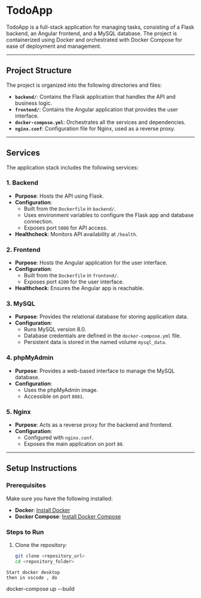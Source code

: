 # **TodoApp**

TodoApp is a full-stack application for managing tasks, consisting of a Flask backend, an Angular frontend, and a MySQL database. The project is containerized using Docker and orchestrated with Docker Compose for ease of deployment and management.

---

## **Project Structure**

The project is organized into the following directories and files:

- **`backend/`**: Contains the Flask application that handles the API and business logic.
- **`frontend/`**: Contains the Angular application that provides the user interface.
- **`docker-compose.yml`**: Orchestrates all the services and dependencies.
- **`nginx.conf`**: Configuration file for Nginx, used as a reverse proxy.

---

## **Services**

The application stack includes the following services:

### **1. Backend**
- **Purpose**: Hosts the API using Flask.
- **Configuration**:
  - Built from the `Dockerfile` in `backend/`.
  - Uses environment variables to configure the Flask app and database connection.
  - Exposes port `5000` for API access.
- **Healthcheck**: Monitors API availability at `/health`.

### **2. Frontend**
- **Purpose**: Hosts the Angular application for the user interface.
- **Configuration**:
  - Built from the `Dockerfile` in `frontend/`.
  - Exposes port `4200` for the user interface.
- **Healthcheck**: Ensures the Angular app is reachable.

### **3. MySQL**
- **Purpose**: Provides the relational database for storing application data.
- **Configuration**:
  - Runs MySQL version 8.0.
  - Database credentials are defined in the `docker-compose.yml` file.
  - Persistent data is stored in the named volume `mysql_data`.

### **4. phpMyAdmin**
- **Purpose**: Provides a web-based interface to manage the MySQL database.
- **Configuration**:
  - Uses the phpMyAdmin image.
  - Accessible on port `8081`.

### **5. Nginx**
- **Purpose**: Acts as a reverse proxy for the backend and frontend.
- **Configuration**:
  - Configured with `nginx.conf`.
  - Exposes the main application on port `80`.

---

## **Setup Instructions**

### **Prerequisites**
Make sure you have the following installed:
- **Docker**: [Install Docker](https://www.docker.com/)
- **Docker Compose**: [Install Docker Compose](https://docs.docker.com/compose/)

### **Steps to Run**
1. Clone the repository:
   ```bash
   git clone <repository_url>
   cd <repository_folder>
  ```
  Start docker desktop 
  then in vscode , do 
  ```
  docker-compose up --build
  ```